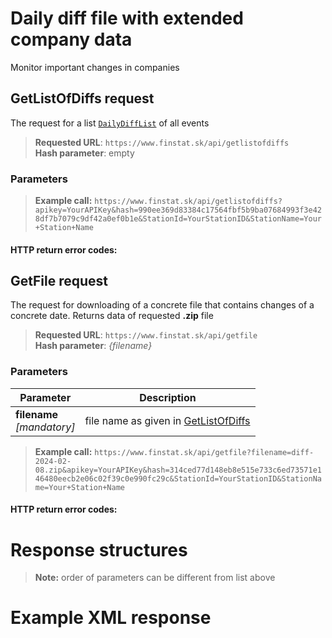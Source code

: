 # Daily diff file with extended company data
Monitor important changes in companies

## GetListOfDiffs request
The request for a list [`DailyDiffList`](#DailyDiffList) of all events

> **Requested URL**: ```https://www.finstat.sk/api/getlistofdiffs```<br />
> **Hash parameter**: empty

### Parameters
[](../../../common/parameters/parameters-en.md ':include')

> **Example call:** ```https://www.finstat.sk/api/getlistofdiffs?apikey=YourAPIKey&hash=990ee369d83384c17564fbf5b9ba07684993f3e428df7b7079c9df42a0ef0b1e&StationId=YourStationID&StationName=Your+Station+Name```

#### HTTP return error codes:
[](../../../common/http/errorcodes-en.md ':include')

## GetFile request
The request for downloading of a concrete file that contains changes of a concrete date.
Returns data of requested **.zip** file

> **Requested URL**: ```https://www.finstat.sk/api/getfile```<br />
> **Hash parameter**: *{filename}*

### Parameters
| Parameter | Description |
| ----------- | ----------- |
| **filename**<br />*[mandatory]*| file name as given in [GetListOfDiffs](#getlistofdiffs-request) |

[](../../../common/parameters/parameters-en.md ':include')

> **Example call:** ```https://www.finstat.sk/api/getfile?filename=diff-2024-02-08.zip&apikey=YourAPIKey&hash=314ced77d148eb8e515e733c6ed73571e146480eecb2e06c02f39c0e990fc29c&StationId=YourStationID&StationName=Your+Station+Name```

#### HTTP return error codes:
[](../../../common/http/errorcodes-en-file.md ':include')

[](../../../common/http/errorcodes-en.md ':include')

# Response structures
[](../../../common/responses/diff-en.md ':include')

[](../../../common/responses/dailydiff-en.md ':include')

[](../../../common/responses/extendeddiff-en.md ':include')

[](../../../common/responses/extendeddiffother-en.md ':include')

> **Note:** order of parameters can be different from list above

# Example XML response
[](../../../common/examples/diff-daily.md ':include')
